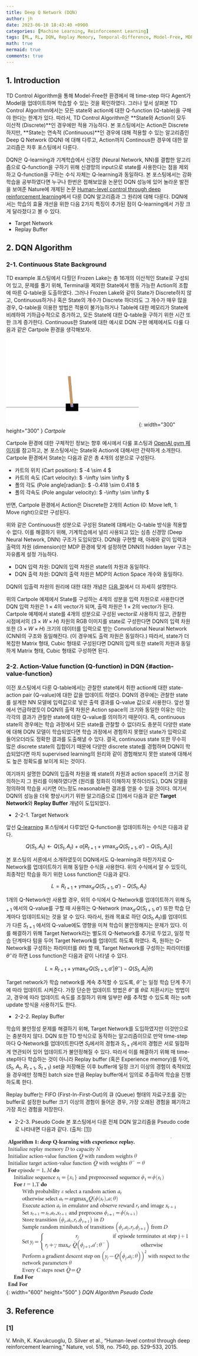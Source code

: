 ```yaml
---
title: Deep Q Network (DQN)
author: jh
date: 2023-06-10 18:43:40 +0900
categories: [Machine Learning, Reinforcement Learning]
tags: [ML, RL, DQN, Replay Memory, Temporal-Difference, Model-Free, MDP, Optimal Policy, Action-Value Function, Q-function, Bellman Equation, Off-policy]
math: true
mermaid: true
comments: true
---
```


## 1. Introduction

TD Control Algorithm을 통해 Model-Free한 환경에서 매 time-step 마다 Agent가 Model을 업데이트하며 학습할 수 있는 것을 확인하였다. 
그러나 앞서 살펴본 TD Control Algorithm에서는 모든 state와 action에 대한 Q-function (Q-table)을 구해야 한다는 한계가 있다.
따라서, TD Control Algorithm은 **State와 Action이 모두 이산적 (Discrete)**인 경우에만 적용 가능하다. 
본 포스팅에서는 Action은 Discrete 하지만, **State는 연속적 (Continuous)**인 경우에 대해 적용할 수 있는 알고리즘인 Deep Q Network (DQN) 에 대해 다루고, Action까지 Continous한 경우에 대한 알고리즘은 차후 포스팅에서 다룬다.

DQN은 Q-learning과 기계학습에서 신경망 (Neural Network, NN)를 결합한 알고리즘으로 Q-function을 구하기 위해 신경망의 input으로 state를 사용한다는 점을 제외하고 Q-function을 구하는 수식 자체는 Q-learning과 동일하다.
본 포스팅에서는 강화학습을 공부하였다면 누구나 한번은 접해보았을 논문인 DQN 성능에 있어 놀라운 발전을 보여준 Nature에 개제된 논문 [Human-level control through deep reinforcement learning](#1)에서 다룬 DQN 알고리즘과 그 원리에 대해 다룬다.
DQN에서는 학습의 효율 개선을 위한 다음 2가지 특징이 추가된 점이 Q-learning에서 가장 크게 달라졌다고 볼 수 있다.

- Target Network
- Replay Buffer

## 2. DQN Algorithm

### 2-1. Continuous State Background

TD example 포스팅에서 다뤘던 Frozen Lake는 총 16개의 이산적인 State로 구성되어 있고, 문제를 풀기 위해, Terminal을 제외한 State에서 행동 가능한 Action의 조합에 따른 Q-table을 도출하였다.
그러나 Frozen Lake와 같이 State가 Discrete하지 않고, Continuous하거나 혹은 State의 개수가 Discrete 하더라도 그 개수가 매우 많을 경우, Q-table을 이용한 방법은 적용이 불가능하거나 Table에 대한 메모리가 State에 비례하여 기하급수적으로 증가하고, 모든 State에 대한 Q-table을 구하기 위한 시간 또한 크게 증가한다. 
Continuous한 State에 대한 예시로 DQN 구현 예제에서도 다룰 다음과 같은 Cartpole 환경을 생각해보자. 

![cartpole-env](/assets/img/posts/dqn/cartpole_env.png){: width="300" height="300" }
_Cartpole_

Cartpole 환경에 대한 구체적인 정보는 향후 예시에서 다룰 포스팅과 [OpenAI gym 페이지](https://www.gymlibrary.dev/environments/classic_control/cart_pole/)를 참고하고, 본 포스팅에서는 State와 Action에 대해서만 간략하게 소개한다.
Cartpole 환경에서 State는 다음과 같은 총 4개의 성분으로 구성된다. 

- 카트의 위치 (Cart position): $ -4 \sim 4 $
- 카트의 속도 (Cart velocity): $ -\infty \sim \infty $
- 폴의 각도 (Pole angle[radian]): $ -0.418 \sim 0.418 $ 
- 폴의 각속도 (Pole angular velocity): $ -\infty \sim \infty $

반면, Cartpole 환경에서 Action은 Discrete한 2개의 Action (0: Move left, 1: Move right)으로만 구성된다.

위와 같은 Continuous한 성분으로 구성된 State에 대해서는 Q-table 방식을 적용할 수 없다. 
이를 해결하기 위해, 기계학습에서 널리 사용되고 있는 심층 신경망 (Deep Neural Network, DNN) 구조가 도입되었다.
DQN을 구현할 때, 아래와 같이 입력과 출력의 차원 (dimension)만 MDP 환경에 맞게 설정하면 DNN의 hidden layer 구조는 자유롭게 설정 가능하다. 

- DQN 입력 차원: DQN의 입력 차원은 state의 차원과 동일하다.
- DQN 출력 차원: DQN의 출력 차원은 MDP의 Action Space 개수와 동일하다. 

DQN의 입출력 차원의 원리에 대한 대한 개념은 [다음 절](#action-value-function)에서 더 자세히 설명한다.

위의 Cartpole 예제에서 State를 구성하는 4개의 성분을 입력 차원으로 사용한다면 DQN 입력 차원은 $1 \times 4$의 vector가 되며, 출력 차원은 $1 \times 2$의 vector가 된다.
Cartpole 예제에서 state를 4개의 성분으로 구성된 vector로 사용하지 않고, 관찰한 시점에서의 ($3 \times W \times H$) 차원의 RGB 이미지를 state로 구성한다면 DQN의 입력 차원 또한 ($3 \times W \times H$) 크기의 데이터를 입력으로 받는 Convolutional Neural Network (CNN)의 구조와 동일해진다. (이 경우에도 출력 차원은 동일하다.)
따라서, state가 더 복잡한 Matrix 형태, Cubic 형태로 구성된다면 DQN의 입력 또한 state의 차원과 동일하게 Matrix 형태, Cubic 형태로 구성하면 된다.

<a id="action-value-function"></a>
### 2-2. Action-Value function (Q-function) in DQN {#action-value-function}

이전 포스팅에서 다룬 Q-table에서는 관찰한 state에서 취한 action에 대한 state-action pair (Q-value)에 대한 값을 업데이트 하였다.
DQN의 경우에는 관찰한 state를 설계한 NN 모델에 입력값으로 넣은 출력 결과를 Q-value 값으로 사용한다.
앞선 절에서 언급하였듯이 DQN의 출력 차원은 Action space의 크기와 동일한 이유는 이는 각각의 결과가 관찰한 state에 대한 Q-value를 의미하기 때문이다.
즉, continuous state의 경우에는 학습 과정에서 모든 state를 관찰할 수 없더라도 충분히 다양한 state에 대해 DQN 모델이 학습되었다면 학습 과정에서 경험하지 못했던 state가 입력으로 들어오더라도 정확한 결과를 도출해낼 수 있다.
결국, continuous state 또한 무수히 많은 discrete state의 집합이기 때문에 다양한 discrete state를 경험하며 DQN이 학습되었다면 마치 supervised learning의 원리와 같이 경험해보지 못한 state에 대해서도 높은 정확도를 보이게 되는 것이다.    

여기까지 설명한 DQN의 입출력 차원을 왜 state의 차원과 action space의 크기로 정의하는지 그 원리를 이해하였다면 (원리를 정화히 이해하지 못하더라도), DQN 모델을 정의하여 학습을 시키면 어느정도 reasonable한 결과를 얻을 수 있을 것이다. 
여기서 DQN의 성능을 더욱 향상시키기 위한 알고리즘으로 [[1]](#1)에서 다음과 같은 **Target Network**와 **Replay Buffer** 개념이 도입되었다.

- 2-2-1. Target Network

앞선 [Q-learning](https://friendlyvillain.github.io/posts/temporal-difference/#q-learning-off-policy-td-control-algorithm) 포스팅에서 다루었던 Q-function을 업데이트하는 수식은 다음과 같다. 

$$
Q(S_t, A_t) \leftarrow Q(S_t, A_t) + \alpha \left[ R_{t+1} + \gamma \max_{a'}Q(S_{t+1}, a') - Q(S_t, A_t) \right]
$$

본 포스팅의 서론에서 소개하였듯이 DQN에서도 Q-learning과 마찬가지로 Q-Network를 업데이트하기 위해 동일한 수식을 사용한다. 
위의 수식에서 알 수 있듯이, 최종적인 학습을 하기 위한 Loss function은 다음과 같다.

$$
L = R_{t+1} + \gamma \max_{a'}Q(S_{t+1}, a') - Q(S_t, A_t)
$$

1개의 Q-Network만 사용할 경우, 위의 수식에서 Q-Network를 업데이트하기 위해 $S_{t+1}$ 에서의 Q-value를 구할 때 사용하는 Q-Network ($\max_{a'}Q(S_{t+1}, a'$) 또한 학습 단계마다 업데이트되는 것을 알 수 있다.
따라서, 원래 목표로 하던 $Q(S_t, A_t)$를 업데이트가 다른 $S_{t+1}$ 에서의 Q-value에도 영향을 미쳐 학습이 불안정해지는 문제가 있다. 
이를 해결하기 위해 Target Network라는 별도의 Q-Network를 추가로 두었고, 일정 학습 단계마다 텀을 두어 Target Network를 업데이트 하도록 하였다. 
즉, 원하는 Q-Network를 구성하는 파라미터를 $\theta$라 할 때, Target Network를 구성하는 파라미터를 $\theta^{-}$라 하면 Loss function은 다음과 같이 나타낼 수 있다.

$$
L = R_{t+1} + \gamma \max_{a'}Q(S_{t+1}, a' | \theta^{-}) - Q(S_t, A_t | \theta)
$$

Target network가 학습 network를 계속 추적할 수 있도록, $\theta^{-}$는 일정 학습 단계 주기에 따라 업데이트 시켜준다. 
가장 단순한 업데이트 방법은 $\theta^{-}$를 $\theta$로 치환시키는 방법이고, 경우에 따라 업데이트 속도를 조절하기 위해 일부만 $\theta$를 추적할 수 있도록 하는 soft update 방식을 사용하기도 한다. 

- 2-2-2. Replay Buffer

학습의 불안정성 문제를 해결하기 위해, Target Network를 도입하였지만 이것만으로는 충분하지 않다. 
DQN 또한 TD 방식으로 동작하는 알고리즘이므로 만약 time-step마다 Q-Network를 업데이트한다면 $S_t$에서의 경험과 $S_{t+1}$에서의 경험은 서로 밀접하게 연관되어 있어 업데이트가 불안정해질 수 있다. 
따라서 이를 해결하기 위해 매 time-step마다 학습하는 것이 아니라 Replay buffer (혹은 Experience memory)를 두어, ($S_t$, $A_t$, $R_{t+1}$, $S_{t+1}$) set을 저장해둔 이후 buffer에 일정 크기 이상의 경험이 축적되었을 경우에만 정해진 batch size 만큼 Replay buffer에서 임의로 추출하여 학습을 진행하도록 한다. 

Replay buffer는 FIFO (First-In-First-Out)의 큐 (Queue) 형태의 자료구조를 갖는 buffer로 설정한 buffer 크기 이상의 경험이 들어온 경우, 가장 오래된 경험을 폐기하고 가장 최신 경험을 저장한다. 


- 2-2-3. Pseudo Code
본 포스팅에서 다룬 전체 DQN 알고리즘을 Pseudo code로 나타내면 다음과 같다. (출처: [[1]](#1))

![dqn-algorithm](/assets/img/posts/dqn/dqn_algo.png){: width="600" height="500" }
_DQN Algorithm Pseudo Code_


## 3. Reference
### [1] 
V. Mnih, K. Kavukcuoglu, D. Silver et al., “Human-level control through deep reinforcement learning,” Nature, vol. 518, no. 7540, pp. 529–533, 2015.
